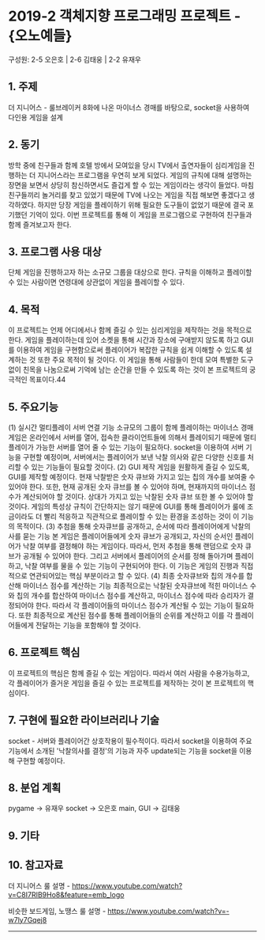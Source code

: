 # 2019-2 객체지향 프로그래밍 프로젝트 - **{오노예들}**
구성원: 2-5 오은호 | 2-6 김태웅 | 2-2 유재우

## 1. 주제
더 지니어스 - 룰브레이커 8화에 나온 마이너스 경매를 바탕으로, socket을 사용하여 다인용 게임을 설계

## 2. 동기
방학 중에 친구들과 함께 호텔 방에서 모여있을 당시 TV에서 출연자들이 심리게임을 진행하는 더 지니어스라는 프로그램을 우연히 보게 되었다. 게임의 규칙에 대해 설명하는 장면을 보면서 상당히 참신하면서도 즐겁게 할 수 있는 게임이라는 생각이 들었다. 마침 친구들끼리 놀거리를 찾고 있었기 때문에 TV에 나오는 게임을 직접 해보면 좋겠다고 생각하였다. 하지만 당장 게임을 플레이하기 위해 필요한 도구들이 없었기 때문에 결국 포기했던 기억이 있다. 이번 프로젝트를 통해 이 게임을 프로그램으로 구현하여 친구들과 함께 즐겨보고자 한다.

## 3. 프로그램 사용 대상
단체 게임을 진행하고자 하는 소규모 그룹을 대상으로 한다.
규칙을 이해하고 플레이할 수 있는 사람이면 연령대에 상관없이 게임을 플레이할 수 있다.

## 4. 목적
이 프로젝트는 언제 어디에서나 함께 즐길 수 있는 심리게임을 제작하는 것을 목적으로 한다. 게임을 플레이하는데 있어 소켓을 통해 시간과 장소에 구애받지 않도록 하고 GUI를 이용하여 게임을 구현함으로써 플레이어가 복잡한 규칙을 쉽게 이해할 수 있도록 설계하는 것 또한 주요 목적이 될 것이다. 이 게임을 통해 사람들이 한데 모여 특별한 도구 없이 친목을 나눔으로써 기억에 남는 순간을 만들 수 있도록 하는 것이 본 프로젝트의 궁극적인 목표이다.44


## 5. 주요기능
(1) 실시간 멀티플레이 서버 연결 기능
소규모의 그룹이 함께 플레이하는 마이너스 경매 게임은 온라인에서 서버를 열어, 접속한 클라이언트들에 의해서 플레이되기 때문에 멀티플레이가 가능한 서버를 열어 줄 수 있는 기능이 필요하다. socket을 이용하여 서버 기능을 구현할 예정이며, 서버에서는 플레이어가 보낸 낙찰 의사와 같은 다양한 신호를 처리할 수 있는 기능들이 필요할 것이다.
(2) GUI 제작
게임을 원활하게 즐길 수 있도록, GUI를 제작할 예정이다. 현재 낙찰받은 숫자 큐브와 가지고 있는 칩의 개수를 보여줄 수 있어야 한다. 또한, 현재 공개된 숫자 큐브를 볼 수 있어야 하며, 현재까지의 마이너스 점수가 계산되어야 할 것이다. 상대가 가지고 있는 낙찰된 숫자 큐브 또한 볼 수 있어야 할 것이다. 게임의 특성상 규칙이 간단하지는 않기 때문에 GUI를 통해 플레이어가 룰에 조금이라도 더 빨리 적응하고 직관적으로 플레이할 수 있는 환경을 조성하는 것이 이 기능의 목적이다. 
(3) 추첨을 통해 숫자큐브를 공개하고, 순서에 따라 플레이어에게 낙찰의사를 묻는 기능
본 게임은 플레이어들에게 숫자 큐브가 공개되고, 자신의 순서인 플레이어가 낙찰 여부를 결정해야 하는 게임이다. 따라서, 먼저 추첨을 통해 랜덤으로 숫자 큐브가 공개될 수 있어야 한다. 그리고 서버에서 플레이어의 순서를 정해 돌아가며 플레이하고, 낙찰 여부를 물을 수 있는 기능이 구현되어야 한다. 이 기능은 게임의 진행과 직접적으로 연관되어있는 핵심 부분이라고 할 수 있다.
(4) 최종 숫자큐브와 칩의 개수를 합산해 마이너스 점수를 계산하는 기능
최종적으로는 낙찰된 숫자큐브에 적힌 마이너스 수와 칩의 개수를 합산하여 마이너스 점수를 계산하고, 마이너스 점수에 따라 승리자가 결정되어야 한다. 따라서 각 플레이어들의 마이너스 점수가 계산될 수 있는 기능이 필요하다. 또한 최종적으로 계산된 점수를 통해 플레이어들의 순위를 계산하고 이를 각 플레이어들에게 전달하는 기능을 포함해야 할 것이다.

## 6. 프로젝트 핵심
이 프로젝트의 핵심은 함께 즐길 수 있는 게임이다. 따라서 여러 사람을 수용가능하고, 각 플레이어가 즐거운 게임을 즐길 수 있는 프로젝트를 제작하는 것이 본 프로젝트의 핵심이다.

## 7. 구현에 필요한 라이브러리나 기술
socket - 서버와 플레이어간 상호작용이 필수적이다. 따라서 socket을 이용하여 주요기능에서 소개된 '낙찰의사를 결정'의 기능과 자주 update되는 기능을 socket을 이용해 구현할 예정이다.

## 8. **분업 계획**

pygame -> 유재우
socket -> 오은호
main, GUI -> 김태웅

## 9. 기타


## 10. 참고자료
더 지니어스 룰 설명 - https://www.youtube.com/watch?v=C8I7RIB9Ho8&feature=emb_logo

비슷한 보드게임, 노땡스 룰 설명 - https://www.youtube.com/watch?v=-w7ly7Gqej8

<hr>
